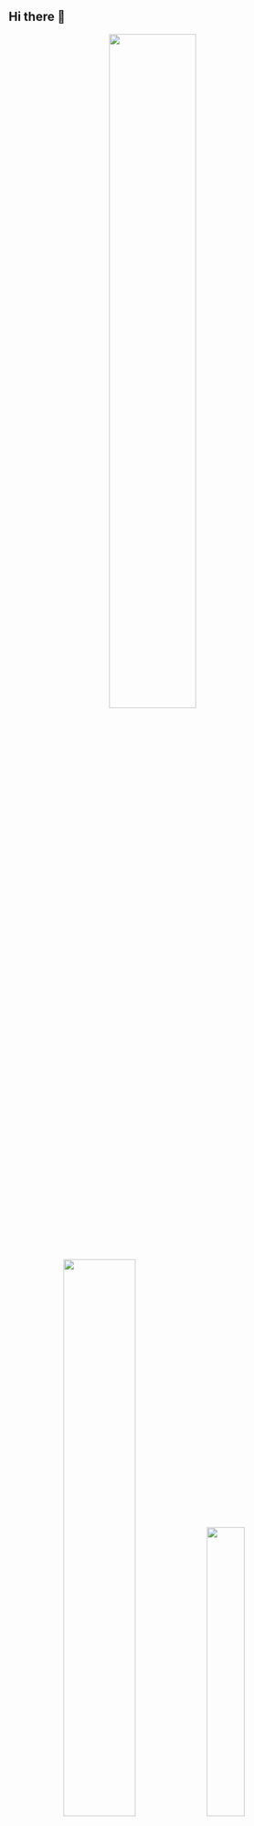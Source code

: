 ## Hi there 👋


<div align="center">
  <img src="https://github-readme-stats.vercel.app/api?username=vish-ahire&theme=aura&hide_border=true&include_all_commits=true&count_private=true" width="55%" /> </br>
  <img src="https://github-readme-streak-stats.herokuapp.com/?user=vish-ahire&theme=aura&hide_border=true" width="50%" />
  <img src="https://github-readme-stats.vercel.app/api/top-langs/?username=vish-ahire&theme=aura&hide_border=true&include_all_commits=true&count_private=true&layout=compact" width="36%" /> </br>
</div>

<!--
**vish-ahire/vish-ahire** is a ✨ _special_ ✨ repository because its `README.md` (this file) appears on your GitHub profile.

Here are some ideas to get you started:

- 🔭 I’m currently working on ...
- 🌱 I’m currently learning ...
- 👯 I’m looking to collaborate on ...
- 🤔 I’m looking for help with ...
- 💬 Ask me about ...
- 📫 How to reach me: ...
- 😄 Pronouns: ...
- ⚡ Fun fact: ...
-->
